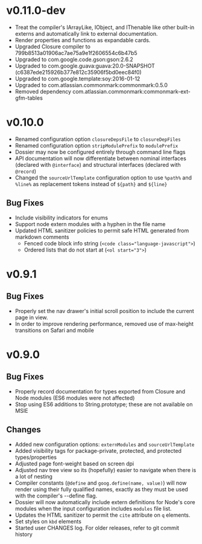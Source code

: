# v0.11.0-dev

- Treat the compiler's IArrayLike, IObject, and IThenable like other built-in
  externs and automatically link to external documentation.
- Render properties and functions as expandable cards.
- Upgraded Closure compiler to 799b8513a01906ac7ae75a9e1f2606554c6b47b5
- Upgraded to com.google.code.gson:gson:2.6.2
- Upgraded to com.google.guava:guava:20.0-SNAPSHOT (c6387ede215926b377e812c35906f5bd0eec84f0)
- Upgraded to com.google.template:soy:2016-01-12
- Upgraded to com.atlassian.commonmark:commonmark:0.5.0
- Removed dependency com.atlassian.commonmark:commonmark-ext-gfm-tables

# v0.10.0

- Renamed configuration option `closureDepsFile` to `closureDepFiles`
- Renamed configuration option `stripModulePrefix` to `modulePrefix`
- Dossier may now be configured entirely through command line flags
- API documentation will now differentiate between nominal interfaces (declared
  with `@interface`) and structural interfaces (declared with `@record`)
- Changed the `sourceUrlTemplate` configuration option to use `%path%` and
  `%line%` as replacement tokens instead of `${path}` and `${line}`

## Bug Fixes

- Include visibility indicators for enums
- Support node extern modules with a hyphen in the file name
- Updated HTML sanitizer policies to permit safe HTML generated from markdown
  comments
  * Fenced code block info string (`<code class="language-javascript">`)
  * Ordered lists that do not start at (`<ol start="3">`)

# v0.9.1

## Bug Fixes

- Properly set the nav drawer's initial scroll position to include the current
   page in view.
- In order to improve rendering performance, removed use of max-height
   transitions on Safari and mobile

# v0.9.0

## Bug Fixes

- Properly record documentation for types exported from Closure and Node
   modules (ES6 modules were not affected)
- Stop using ES6 additions to String.prototype; these are not available
   on MSIE

## Changes

- Added new configuration options: `externModules` and `sourceUrlTemplate`
- Added visibility tags for package-private, protected, and protected
   types/properties
- Adjusted page font-weight based on screen dpi
- Adjusted nav tree view so its (hopefully) easier to navigate when there
   is a lot of nesting
- Compiler constants (`@define` and `goog.define(name, value)`) will now
   render using their fully qualified names, exactly as they must be used
   with the compiler's --define flag.
- Dossier will now automatically include extern definitions for Node's core
   modules when the input configuration includes `modules` file list.
- Updates the HTML sanitizer to permit the `cite` attribute on `q` elements.
- Set styles on `kbd` elements
- Started user CHANGES log. For older releases, refer to git commit history
